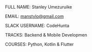 ﻿FULL NAME: Stanley Umezuruike

EMAIL: manstylo@gmail.com

SLACK USERNAME: CodeHunta

TRACKS: Backend & Mobile Developmen

COURSES: Python, Kotlin & Flutter
